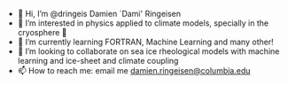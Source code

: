 - 👋 Hi, I’m @dringeis Damien `Dami' Ringeisen
- 👀 I’m interested in physics applied to climate models, specially in the cryosphere 🧊
- 🌱 I’m currently learning FORTRAN, Machine Learning and many other!
- 💞️ I’m looking to collaborate on sea ice rheological models with machine learning and ice-sheet and climate coupling
- 📫 How to reach me: email me damien.ringeisen@columbia.edu
